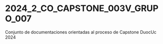 # 2024_2_CO_CAPSTONE_003V_GRUPO_007
Conjunto de documentaciones orientadas al proceso de Capstone DuocUc 2024
